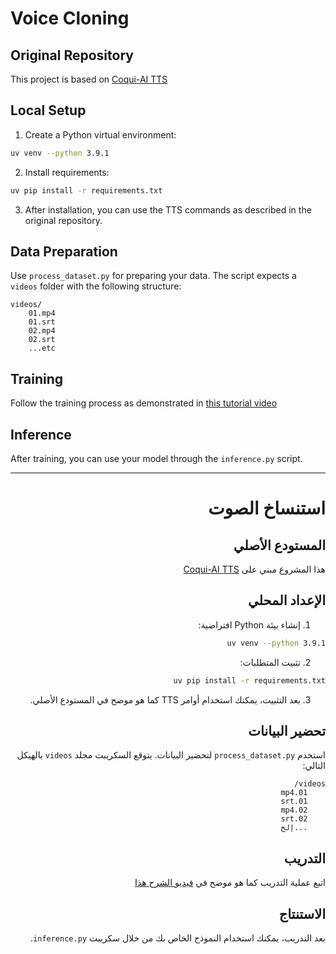 # Voice Cloning

## Original Repository
This project is based on [Coqui-AI TTS](https://github.com/idiap/coqui-ai-TTS)

## Local Setup
1. Create a Python virtual environment:
```bash
uv venv --python 3.9.1
```

2. Install requirements:
```bash
uv pip install -r requirements.txt
```

3. After installation, you can use the TTS commands as described in the original repository.

## Data Preparation
Use `process_dataset.py` for preparing your data. The script expects a `videos` folder with the following structure:
```
videos/
    01.mp4
    01.srt
    02.mp4
    02.srt
    ...etc
```

## Training
Follow the training process as demonstrated in [this tutorial video](https://www.youtube.com/watch?v=8ACPGw-Z_U8)

## Inference
After training, you can use your model through the `inference.py` script.

---

<div dir="rtl">

# استنساخ الصوت

## المستودع الأصلي
هذا المشروع مبني على [Coqui-AI TTS](https://github.com/idiap/coqui-ai-TTS)

## الإعداد المحلي
1. إنشاء بيئة Python افتراضية:
```bash
uv venv --python 3.9.1
```

2. تثبيت المتطلبات:
```bash
uv pip install -r requirements.txt
```

3. بعد التثبيت، يمكنك استخدام أوامر TTS كما هو موضح في المستودع الأصلي.

## تحضير البيانات
استخدم `process_dataset.py` لتحضير البيانات. يتوقع السكريبت مجلد `videos` بالهيكل التالي:
```
videos/
    01.mp4
    01.srt
    02.mp4
    02.srt
    ...إلخ
```

## التدريب
اتبع عملية التدريب كما هو موضح في [فيديو الشرح هذا](https://www.youtube.com/watch?v=8ACPGw-Z_U8)

## الاستنتاج
بعد التدريب، يمكنك استخدام النموذج الخاص بك من خلال سكريبت `inference.py`.

</div>
